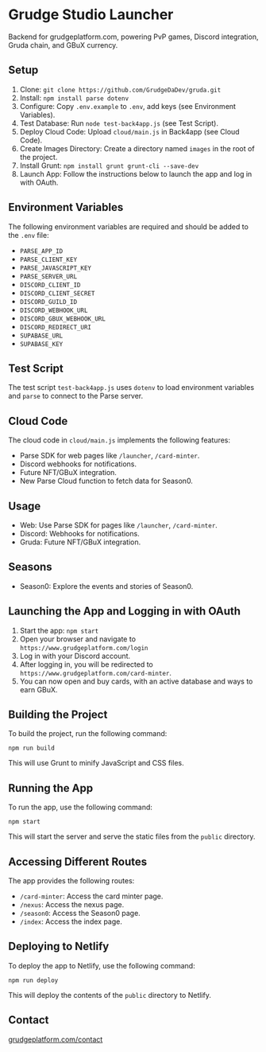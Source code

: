# Grudge Studio Launcher

Backend for grudgeplatform.com, powering PvP games, Discord integration, Gruda chain, and GBuX currency.

## Setup

1. Clone: `git clone https://github.com/GrudgeDaDev/gruda.git`
2. Install: `npm install parse dotenv`
3. Configure: Copy `.env.example` to `.env`, add keys (see Environment Variables).
4. Test Database: Run `node test-back4app.js` (see Test Script).
5. Deploy Cloud Code: Upload `cloud/main.js` in Back4app (see Cloud Code).
6. Create Images Directory: Create a directory named `images` in the root of the project.
7. Install Grunt: `npm install grunt grunt-cli --save-dev`
8. Launch App: Follow the instructions below to launch the app and log in with OAuth.

## Environment Variables

The following environment variables are required and should be added to the `.env` file:

- `PARSE_APP_ID`
- `PARSE_CLIENT_KEY`
- `PARSE_JAVASCRIPT_KEY`
- `PARSE_SERVER_URL`
- `DISCORD_CLIENT_ID`
- `DISCORD_CLIENT_SECRET`
- `DISCORD_GUILD_ID`
- `DISCORD_WEBHOOK_URL`
- `DISCORD_GBUX_WEBHOOK_URL`
- `DISCORD_REDIRECT_URI`
- `SUPABASE_URL`
- `SUPABASE_KEY`

## Test Script

The test script `test-back4app.js` uses `dotenv` to load environment variables and `parse` to connect to the Parse server.

## Cloud Code

The cloud code in `cloud/main.js` implements the following features:

- Parse SDK for web pages like `/launcher`, `/card-minter`.
- Discord webhooks for notifications.
- Future NFT/GBuX integration.
- New Parse Cloud function to fetch data for Season0.

## Usage

- Web: Use Parse SDK for pages like `/launcher`, `/card-minter`.
- Discord: Webhooks for notifications.
- Gruda: Future NFT/GBuX integration.

## Seasons

- Season0: Explore the events and stories of Season0.

## Launching the App and Logging in with OAuth

1. Start the app: `npm start`
2. Open your browser and navigate to `https://www.grudgeplatform.com/login`
3. Log in with your Discord account.
4. After logging in, you will be redirected to `https://www.grudgeplatform.com/card-minter`.
5. You can now open and buy cards, with an active database and ways to earn GBuX.

## Building the Project

To build the project, run the following command:

```
npm run build
```

This will use Grunt to minify JavaScript and CSS files.

## Running the App

To run the app, use the following command:

```
npm start
```

This will start the server and serve the static files from the `public` directory.

## Accessing Different Routes

The app provides the following routes:

- `/card-minter`: Access the card minter page.
- `/nexus`: Access the nexus page.
- `/season0`: Access the Season0 page.
- `/index`: Access the index page.

## Deploying to Netlify

To deploy the app to Netlify, use the following command:

```
npm run deploy
```

This will deploy the contents of the `public` directory to Netlify.

## Contact

[grudgeplatform.com/contact](https://grudgeplatform.com/contact)
